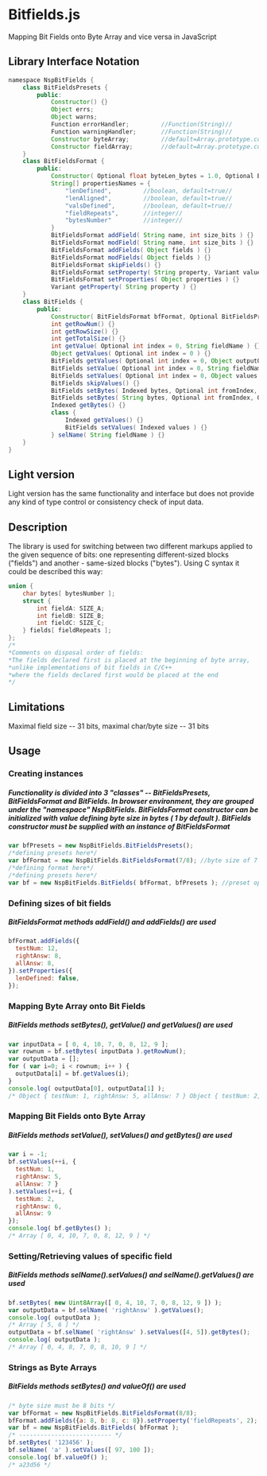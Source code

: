 # Bitfields.js
Mapping Bit Fields onto Byte Array and vice versa in JavaScript

## Library Interface Notation
```java
namespace NspBitFields {
    class BitFieldsPresets {
        public:
            Constructor() {}
            Object errs;
            Object warns;
            Function errorHandler;         //Function(String)//
            Function warningHandler;       //Function(String)//
            Constructor byteArray;         //default=Array.prototype.constructor//
            Constructor fieldArray;        //default=Array.prototype.constructor//
    }
    class BitFieldsFormat {
        public:
            Constructor( Optional float byteLen_bytes = 1.0, Optional BitFieldsPresets bfPresets ) {}
            String[] propertiesNames = {
                "lenDefined",         //boolean, default=true//
                "lenAligned",         //boolean, default=true//
                "valsDefined",        //boolean, default=true//
                "fieldRepeats",       //integer//
                "bytesNumber"         //integer//
            }
            BitFieldsFormat addField( String name, int size_bits ) {}
            BitFieldsFormat modField( String name, int size_bits ) {}
            BitFieldsFormat addFields( Object fields ) {}
            BitFieldsFormat modFields( Object fields ) {}
            BitFieldsFormat skipFields() {}
            BitFieldsFormat setProperty( String property, Variant value ) {}
            BitFieldsFormat setProperties( Object properties ) {}
            Variant getProperty( String property ) {}
    }
    class BitFields {
        public:
            Constructor( BitFieldsFormat bfFormat, Optional BitFieldsPresets bfPresets ) {}
            int getRowNum() {}
            int getRowSize() {}
            int getTotalSize() {}
            int getValue( Optional int index = 0, String fieldName ) {}
            Object getValues( Optional int index = 0 ) {}
            BitFields getValues( Optional int index = 0, Object outputObj ) {}
            BitFields setValue( Optional int index = 0, String fieldName, int value ) {}
            BitFields setValues( Optional int index = 0, Object values ) {}
            BitFields skipValues() {}
            BitFields setBytes( Indexed bytes, Optional int fromIndex, Optional int toIndex ) {}
            BitFields setBytes( String bytes, Optional int fromIndex, Optional int toIndex ) {}
            Indexed getBytes() {}
            class {
                Indexed getValues() {}
                BitFields setValues( Indexed values ) {}
            } selName( String fieldName ) {}
    }
}
```
## Light version 
Light version has the same functionality and interface but does not provide any kind of type control or consistency check of input data.
## Description
The library is used for switching between two different markups applied to the given sequence of bits: one representing different-sized blocks ("fields") and another - same-sized blocks ("bytes").
Using C syntax it could be described this way:
```c
union {
    char bytes[ bytesNumber ];
    struct {
        int fieldA: SIZE_A;
        int fieldB: SIZE_B;
        int fieldC: SIZE_C;
    } fields[ fieldRepeats ];
};
/*
*Comments on disposal order of fields:
*The fields declared first is placed at the beginning of byte array,
*unlike implementations of bit fields in C/C++ 
*where the fields declared first would be placed at the end
*/
```
## Limitations
Maximal field size -- 31 bits, maximal char/byte size -- 31 bits
## Usage
### Creating instances
##### Functionality is divided into 3 "classes" -- <i>BitFieldsPresets</i>, <i>BitFieldsFormat</i> and <i>BitFields</i>. In browser environment, they are grouped under the "namespace" <i>NspBitFields</i>. <i>BitFieldsFormat</i> constructor can be initialized with value defining byte size in bytes ( 1 by default ). <i>BitFields</i> constructor must be supplied with an instance of <i>BitFieldsFormat</i>
```javascript
var bfPresets = new NspBitFields.BitFieldsPresets();
/*defining presets here*/
var bfFormat = new NspBitFields.BitFieldsFormat(7/8); //byte size of 7 bits//
/*defining format here*/
/*defining presets here*/
var bf = new NspBitFields.BitFields( bfFormat, bfPresets ); //preset optional//
```
### Defining sizes of bit fields
##### <i>BitFieldsFormat</i> methods <i>addField()</i> and <i>addFields()</i> are used
```javascript
bfFormat.addFields({
  testNum: 12,
  rightAnsw: 8,
  allAnsw: 8,
}).setProperties({
  lenDefined: false,
});
```
### Mapping Byte Array onto Bit Fields
##### <i>BitFields</i> methods <i>setBytes()</i>, <i>getValue()</i> and <i>getValues()</i> are used 
```javascript
var inputData = [ 0, 4, 10, 7, 0, 8, 12, 9 ];
var rownum = bf.setBytes( inputData ).getRowNum();
var outputData = [];
for ( var i=0; i < rownum; i++ ) {
  outputData[i] = bf.getValues(i);
}
console.log( outputData[0], outputData[1] );
/* Object { testNum: 1, rightAnsw: 5, allAnsw: 7 } Object { testNum: 2, rightAnsw: 6, allAnsw: 9 } */
```
### Mapping Bit Fields onto Byte Array
##### <i>BitFields</i> methods <i>setValue()</i>, <i>setValues()</i> and <i>getBytes()</i> are used
```javascript
var i = -1;
bf.setValues(++i, { 
  testNum: 1, 
  rightAnsw: 5, 
  allAnsw: 7 }
).setValues(++i, {
  testNum: 2, 
  rightAnsw: 6, 
  allAnsw: 9 
});
console.log( bf.getBytes() );
/* Array [ 0, 4, 10, 7, 0, 8, 12, 9 ] */
```
### Setting/Retrieving values of specific field
##### <i>BitFields</i> methods <i>selName().setValues()</i> and <i>selName().getValues()</i> are used
```javascript
bf.setBytes( new Uint8Array([ 0, 4, 10, 7, 0, 8, 12, 9 ]) );
var outputData = bf.selName( 'rightAnsw' ).getValues();
console.log( outputData );
/* Array [ 5, 6 ] */
outputData = bf.selName( 'rightAnsw' ).setValues([4, 5]).getBytes();
console.log( outputData );
/* Array [ 0, 4, 8, 7, 0, 8, 10, 9 ] */
```
### Strings as Byte Arrays
##### <i>BitFields</i> methods <i>setBytes()</i> and <i>valueOf()</i> are used
```javascript
/* byte size must be 8 bits */
var bfFormat = new NspBitFields.BitFieldsFormat(8/8);
bfFormat.addFields({a: 8, b: 8, c: 8}).setProperty('fieldRepeats', 2);
var bf = new NspBitFields.BitFields( bfFormat );
/* -------------------------- */
bf.setBytes( '123456' );
bf.selName( 'a' ).setValues([ 97, 100 ]);
console.log( bf.valueOf() );
/* a23d56 */
```
